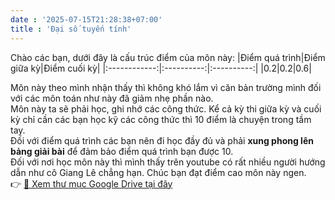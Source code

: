 ```yaml
---
date : '2025-07-15T21:28:38+07:00'
title : 'Đại số tuyến tính'
---
```

Chào các bạn, dưới đây là cấu trúc điểm của môn này:
|Điểm quá trình|Điểm giữa kỳ|Điểm cuối kỳ|
|:------------:|:----------:|:----------:|
|0.2|0.2|0.6|

Môn này theo mình nhận thấy thì không khó lắm vì căn bản trường mình đối với các môn toán như này đã giảm nhẹ phần nào.  
Môn này ta sẽ phải học, ghi nhớ các công thức. Kể cả kỳ thi giữa kỳ và cuối kỳ chỉ cần các bạn học kỹ các công thức thì 10 điểm là chuyện trong tầm tay.  
Đối với điểm quá trình các bạn nên đi học đầy đủ và phải **xung phong lên bảng giải bài** để đảm bảo điểm quá trình bạn được 10.  
Đối với nơi học môn này thì mình thấy trên youtube có rất nhiều người hướng dẫn như cô Giang Lê chẳng hạn.
Chúc bạn đạt điểm cao môn này ngen.  
👉 [📁 Xem thư mục Google Drive tại đây](https://drive.google.com/drive/folders/1Chme-q26taBUtvmE_7TrQiYmC1U0KQCl)